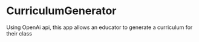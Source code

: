 # CurriculumGenerator
Using OpenAi api, this app allows an educator to generate a curriculum for their class
